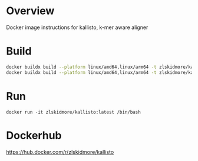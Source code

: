 # Overview
Docker image instructions for kallisto, k-mer aware aligner

# Build
```bash
docker buildx build --platform linux/amd64,linux/arm64 -t zlskidmore/kallisto:0.51.1 --push .
docker buildx build --platform linux/amd64,linux/arm64 -t zlskidmore/kallisto:latest --push .
```

# Run
```
docker run -it zlskidmore/kallisto:latest /bin/bash
```

# Dockerhub
https://hub.docker.com/r/zlskidmore/kallisto
